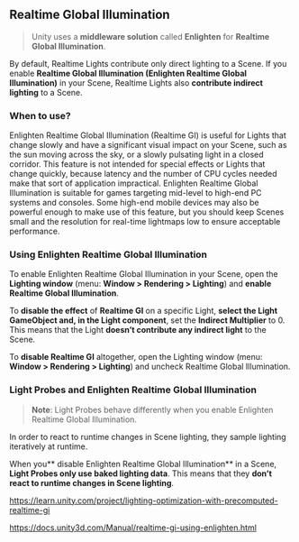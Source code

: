 ## Realtime Global Illumination
> Unity uses a **middleware solution** called **Enlighten** for **Realtime Global Illumination**.

By default, Realtime Lights contribute only direct lighting to a Scene. If you enable **Realtime Global Illumination (Enlighten Realtime Global Illumination)** in your Scene, Realtime Lights also **contribute indirect lighting** to a Scene.


### When to use?

Enlighten Realtime Global Illumination (Realtime GI) is useful for Lights that change slowly and have a significant visual impact on your Scene, such as the sun moving across the sky, or a slowly pulsating light in a closed corridor. This feature is not intended for special effects or Lights that change quickly, because latency and the number of CPU cycles needed make that sort of application impractical. Enlighten Realtime Global Illumination
 is suitable for games targeting mid-level to high-end PC systems and consoles. Some high-end mobile devices may also be powerful enough to make use of this feature, but you should keep Scenes small and the resolution for real-time lightmaps low to ensure acceptable performance.
 
 
 ### Using Enlighten Realtime Global Illumination
 To enable Enlighten Realtime Global Illumination in your Scene, open the **Lighting window** (menu: **Window > Rendering > Lighting**) and **enable Realtime Global Illumination**.
 
To **disable the effect** of **Realtime GI** on a specific Light, **select the Light GameObject
 and, in the Light component**, set the **Indirect Multiplier** to 0. This means that the Light **doesn’t contribute any indirect light** to the Scene.
 
To **disable Realtime GI** altogether, open the Lighting window (menu: **Window > Rendering > Lighting**) and uncheck Realtime Global Illumination.
 
 
### Light Probes and Enlighten Realtime Global Illumination
> **Note**: Light Probes
 behave differently when you enable Enlighten Realtime Global Illumination.
 
 In order to react to runtime changes in Scene lighting, they sample lighting iteratively at runtime.

When you** disable Enlighten Realtime Global Illumination** in a Scene, **Light Probes only use baked lighting data**. This means that they **don’t react to runtime changes in Scene lighting**.

 
https://learn.unity.com/project/lighting-optimization-with-precomputed-realtime-gi

https://docs.unity3d.com/Manual/realtime-gi-using-enlighten.html

